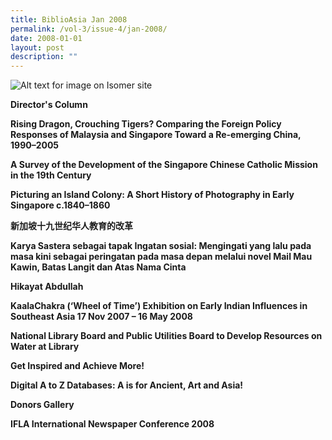 ```yaml
---
title: BiblioAsia Jan 2008
permalink: /vol-3/issue-4/jan-2008/
date: 2008-01-01
layout: post
description: ""
---
```

![Alt text for image on Isomer site](/images/covers/ba3-4.jpg)

**Director's Column**<br>

**Rising Dragon, Crouching Tigers? Comparing the Foreign Policy Responses of Malaysia and Singapore Toward a Re-emerging China, 1990–2005**<br>

**A Survey of the Development of the Singapore Chinese Catholic Mission in the 19th Century**<br>

**Picturing an Island Colony: A Short History of
Photography in Early Singapore c.1840–1860**<br>

**新加坡十九世纪华人教育的改革**<br>

**Karya Sastera sebagai tapak Ingatan sosial: Mengingati yang lalu pada masa kini sebagai peringatan pada masa depan melalui novel Mail Mau Kawin, Batas Langit dan Atas Nama Cinta**<br>

**Hikayat Abdullah**<br>

**KaalaChakra (‘Wheel of Time’) Exhibition on Early Indian Influences in Southeast Asia 17 Nov 2007 – 16 May 2008**<br>

**National Library Board and Public Utilities Board to Develop Resources on Water at Library**<br>

**Get Inspired and Achieve More!**<br>

**Digital A to Z Databases: A is for Ancient, Art and Asia!**<br>

**Donors Gallery**<br>

**IFLA International Newspaper Conference 2008**<br>
